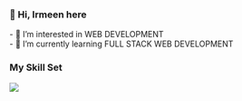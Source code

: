 
<link href="#pro"><a><h3>👋 Hi, Irmeen here</h3></a>

<div class="pro">
- 👀 I’m interested in WEB DEVELOPMENT<br>
- 🌱 I’m currently learning FULL STACK WEB DEVELOPMENT <br>
</div>
<link href="#skills"><a><h3>My Skill Set</h3></a>
<div class="skills">
 
 
 
 <img src="https://skillicons.dev/icons?i=html,css,javascript,react,nodejs,mongodb,git,kubernetes,c,c++" />


<!---
irmeenhusain/irmeenhusain is a ✨ special ✨ repository because its `README.md` (this file) appears on your GitHub profile.
You can click the Preview link to take a look at your changes.
--->
